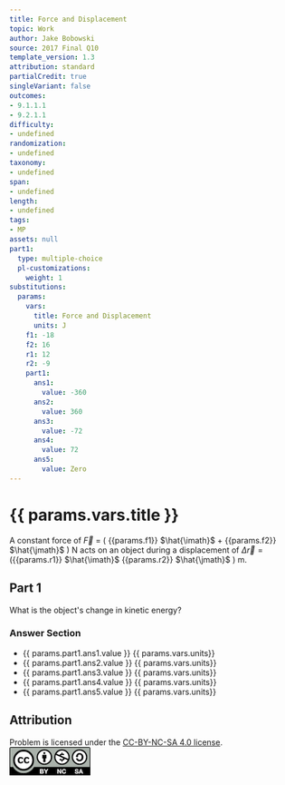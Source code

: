 ```yaml
---
title: Force and Displacement
topic: Work
author: Jake Bobowski
source: 2017 Final Q10
template_version: 1.3
attribution: standard
partialCredit: true
singleVariant: false
outcomes:
- 9.1.1.1
- 9.2.1.1
difficulty:
- undefined
randomization:
- undefined
taxonomy:
- undefined
span:
- undefined
length:
- undefined
tags:
- MP
assets: null
part1:
  type: multiple-choice
  pl-customizations:
    weight: 1
substitutions:
  params:
    vars:
      title: Force and Displacement
      units: J
    f1: -18
    f2: 16
    r1: 12
    r2: -9
    part1:
      ans1:
        value: -360
      ans2:
        value: 360
      ans3:
        value: -72
      ans4:
        value: 72
      ans5:
        value: Zero
---
```

# {{ params.vars.title }}
A constant force of $\vec{F}$  = ( {{params.f1}} $\hat{\imath}$ + {{params.f2}} $\hat{\jmath}$ ) N acts on an object during a displacement of $\Delta \vec{r} = (${{params.r1}} $\hat{\imath}$  {{params.r2}} $\hat{\jmath}$ ) m.

## Part 1

What is the object's change in kinetic energy?

### Answer Section

- {{ params.part1.ans1.value }} {{ params.vars.units}}
- {{ params.part1.ans2.value }} {{ params.vars.units}}
- {{ params.part1.ans3.value }} {{ params.vars.units}}
- {{ params.part1.ans4.value }} {{ params.vars.units}}
- {{ params.part1.ans5.value }} {{ params.vars.units}}

## Attribution

Problem is licensed under the [CC-BY-NC-SA 4.0 license](https://creativecommons.org/licenses/by-nc-sa/4.0/).<br> ![The Creative Commons 4.0 license requiring attribution-BY, non-commercial-NC, and share-alike-SA license.](https://raw.githubusercontent.com/firasm/bits/master/by-nc-sa.png)